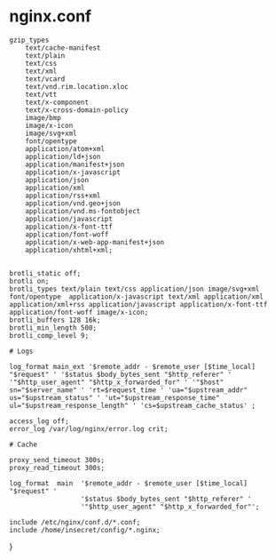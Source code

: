 nginx.conf
=====
    gzip_types
        text/cache-manifest
        text/plain
        text/css
        text/xml
        text/vcard
        text/vnd.rim.location.xloc
        text/vtt
        text/x-component
        text/x-cross-domain-policy
        image/bmp
        image/x-icon
        image/svg+xml
        font/opentype
        application/atom+xml
        application/ld+json
        application/manifest+json
        application/x-javascript
        application/json
        application/xml
        application/rss+xml
        application/vnd.geo+json
        application/vnd.ms-fontobject
        application/javascript
        application/x-font-ttf
        application/font-woff
        application/x-web-app-manifest+json
        application/xhtml+xml;


    brotli_static off;
    brotli on;
    brotli_types text/plain text/css application/json image/svg+xml font/opentype  application/x-javascript text/xml application/xml application/xml+rss application/javascript application/x-font-ttf application/font-woff image/x-icon;
    brotli_buffers 128 16k;
    brotli_min_length 500;
    brotli_comp_level 9;

    # Logs

    log_format main_ext '$remote_addr - $remote_user [$time_local] "$request" ' '$status $body_bytes_sent "$http_referer" ' '"$http_user_agent" "$http_x_forwarded_for" ' '"$host" sn="$server_name" ' 'rt=$request_time ' 'ua="$upstream_addr" us="$upstream_status" ' 'ut="$upstream_response_time" ul="$upstream_response_length" ' 'cs=$upstream_cache_status' ;

    access_log off;
    error_log /var/log/nginx/error.log crit;

    # Cache

    proxy_send_timeout 300s;
    proxy_read_timeout 300s;

    log_format  main  '$remote_addr - $remote_user [$time_local] "$request" '
                      '$status $body_bytes_sent "$http_referer" '
                      '"$http_user_agent" "$http_x_forwarded_for"';

    include /etc/nginx/conf.d/*.conf;
    include /home/insecret/config/*.nginx;
}
